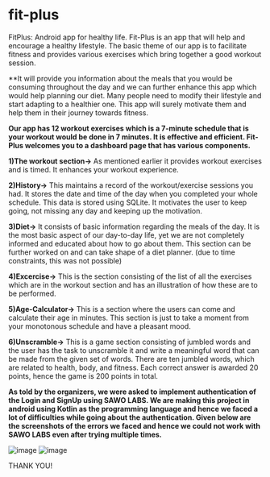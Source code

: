 # fit-plus
FitPlus: Android app for healthy life.
Fit-Plus is an app that will help and encourage a healthy lifestyle. The basic theme of our app is
to facilitate fitness and provides various exercises which bring together a good workout session.

**It will provide you information about the meals that you would be consuming throughout the day and we can further enhance this app which would help planning our diet. 
Many people need to modify their lifestyle and start adapting to a healthier one. This app will surely motivate them and help them in their journey towards fitness.

**Our app has 12 workout exercises which is a 7-minute schedule that is your workout would be done in 7 minutes. It is effective and efficient.
Fit-Plus welcomes you to a dashboard page that has various components.**

**1)The workout section->** As mentioned earlier it provides workout exercises and is timed. It enhances your workout experience.

**2)History->** This maintains a record of the workout/exercise sessions you had. It stores the date and time of the day when you completed your whole schedule.
This data is stored using SQLite. It motivates the user to keep going, not missing any day and keeping up the motivation.

**3)Diet->** It consists of basic information regarding the meals of the day. It is the most basic aspect of our day-to-day life, yet we are not completely informed and educated about how to go about them. This section can be further worked on and can take shape of a diet planner. (due to time constraints, this was not possible)

**4)Excercise->** This is the section consisting of the list of all the exercises which are in the workout section and has an illustration of how these are to be performed.

**5)Age-Calculator->** This is a section where the users can come and calculate their age in minutes. This section is just to take a moment from your monotonous schedule and have a pleasant mood.

**6)Unscramble->** This is a game section consisting of jumbled words and the user has the task to unscramble it and write a meaningful word that can be made from the given set of words. There are ten jumbled words, which are related to health, body, and fitness. Each correct answer is awarded 20 points, hence the game is 200 points in total.

**As told by the organizers, we were asked to implement authentication of the Login and SignUp using SAWO LABS. We are making this project in android using Kotlin as the programming language and hence we faced a lot of difficulties while going about the authentication. Given below are the screenshots of the errors we faced and hence we could not work with SAWO LABS even after trying multiple times.** 

![image](https://user-images.githubusercontent.com/76651032/132107996-1379600c-fa1a-43c7-827b-09336bb575dc.png)
![image](https://user-images.githubusercontent.com/76651032/132108140-02de4951-911d-4613-99d9-88a4bea64abf.png)

THANK YOU!
